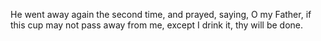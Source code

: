 He went away again the second time, and prayed, saying, O my Father, if this cup may not pass away from me, except I drink it, thy will be done.

